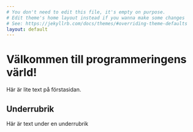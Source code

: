 ```yaml
---
# You don't need to edit this file, it's empty on purpose.
# Edit theme's home layout instead if you wanna make some changes
# See: https://jekyllrb.com/docs/themes/#overriding-theme-defaults
layout: default
---
```


# Välkommen till programmeringens värld!

Här är lite text på förstasidan.


## Underrubrik

Här är text under en underrubrik
